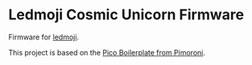 # Ledmoji Cosmic Unicorn Firmware

Firmware for [ledmoji](https://ledmoji.bandarra.me/).

This project is based on the [Pico Boilerplate from Pimoroni](https://github.com/pimoroni/pico-boilerplate).


